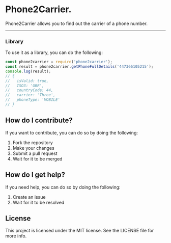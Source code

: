 Phone2Carrier.
================
Phone2Carrier allows you to find out the carrier of a phone number.

----------------
### Library
To use it as a library, you can do the following:
```javascript
const phone2carrier = require('phone2carrier');
const result = phone2carrier.getPhoneFullDetails('447366105215');
console.log(result);
// {
//   isValid: true,
//   ISO3: 'GBR',
//   countryCode: 44,
//   carrier: 'Three',
//   phoneType: 'MOBILE'
// }
```


How do I contribute?
--------------------
If you want to contribute, you can do so by doing the following:
1. Fork the repository
2. Make your changes
3. Submit a pull request
4. Wait for it to be merged

How do I get help?
------------------
If you need help, you can do so by doing the following:
1. Create an issue
2. Wait for it to be resolved

License
-------
This project is licensed under the MIT license. See the LICENSE file for more info.



